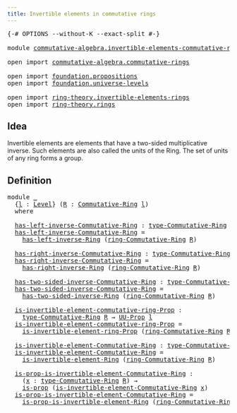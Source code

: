 ```yaml
---
title: Invertible elements in commutative rings
---
```


<pre class="Agda"><a id="66" class="Symbol">{-#</a> <a id="70" class="Keyword">OPTIONS</a> <a id="78" class="Pragma">--without-K</a> <a id="90" class="Pragma">--exact-split</a> <a id="104" class="Symbol">#-}</a>

<a id="109" class="Keyword">module</a> <a id="116" href="commutative-algebra.invertible-elements-commutative-rings.html" class="Module">commutative-algebra.invertible-elements-commutative-rings</a> <a id="174" class="Keyword">where</a>

<a id="181" class="Keyword">open</a> <a id="186" class="Keyword">import</a> <a id="193" href="commutative-algebra.commutative-rings.html" class="Module">commutative-algebra.commutative-rings</a>

<a id="232" class="Keyword">open</a> <a id="237" class="Keyword">import</a> <a id="244" href="foundation.propositions.html" class="Module">foundation.propositions</a>
<a id="268" class="Keyword">open</a> <a id="273" class="Keyword">import</a> <a id="280" href="foundation.universe-levels.html" class="Module">foundation.universe-levels</a>

<a id="308" class="Keyword">open</a> <a id="313" class="Keyword">import</a> <a id="320" href="ring-theory.invertible-elements-rings.html" class="Module">ring-theory.invertible-elements-rings</a>
<a id="358" class="Keyword">open</a> <a id="363" class="Keyword">import</a> <a id="370" href="ring-theory.rings.html" class="Module">ring-theory.rings</a>
</pre>
## Idea

Invertible elements are elements that have a two-sided multiplicative inverse. Such elements are also called the units of the Ring. The set of units of any ring forms a group.

## Definition

<pre class="Agda"><a id="602" class="Keyword">module</a> <a id="609" href="commutative-algebra.invertible-elements-commutative-rings.html#609" class="Module">_</a>
  <a id="613" class="Symbol">{</a><a id="614" href="commutative-algebra.invertible-elements-commutative-rings.html#614" class="Bound">l</a> <a id="616" class="Symbol">:</a> <a id="618" href="Agda.Primitive.html#597" class="Postulate">Level</a><a id="623" class="Symbol">}</a> <a id="625" class="Symbol">(</a><a id="626" href="commutative-algebra.invertible-elements-commutative-rings.html#626" class="Bound">R</a> <a id="628" class="Symbol">:</a> <a id="630" href="commutative-algebra.commutative-rings.html#1518" class="Function">Commutative-Ring</a> <a id="647" href="commutative-algebra.invertible-elements-commutative-rings.html#614" class="Bound">l</a><a id="648" class="Symbol">)</a>
  <a id="652" class="Keyword">where</a>
  
  <a id="663" href="commutative-algebra.invertible-elements-commutative-rings.html#663" class="Function">has-left-inverse-Commutative-Ring</a> <a id="697" class="Symbol">:</a> <a id="699" href="commutative-algebra.commutative-rings.html#1837" class="Function">type-Commutative-Ring</a> <a id="721" href="commutative-algebra.invertible-elements-commutative-rings.html#626" class="Bound">R</a> <a id="723" class="Symbol">→</a> <a id="725" href="foundation-core.universe-levels.html#235" class="Primitive">UU</a> <a id="728" href="commutative-algebra.invertible-elements-commutative-rings.html#614" class="Bound">l</a>
  <a id="732" href="commutative-algebra.invertible-elements-commutative-rings.html#663" class="Function">has-left-inverse-Commutative-Ring</a> <a id="766" class="Symbol">=</a>
    <a id="772" href="ring-theory.invertible-elements-rings.html#901" class="Function">has-left-inverse-Ring</a> <a id="794" class="Symbol">(</a><a id="795" href="commutative-algebra.commutative-rings.html#1680" class="Function">ring-Commutative-Ring</a> <a id="817" href="commutative-algebra.invertible-elements-commutative-rings.html#626" class="Bound">R</a><a id="818" class="Symbol">)</a>
  
  <a id="825" href="commutative-algebra.invertible-elements-commutative-rings.html#825" class="Function">has-right-inverse-Commutative-Ring</a> <a id="860" class="Symbol">:</a> <a id="862" href="commutative-algebra.commutative-rings.html#1837" class="Function">type-Commutative-Ring</a> <a id="884" href="commutative-algebra.invertible-elements-commutative-rings.html#626" class="Bound">R</a> <a id="886" class="Symbol">→</a> <a id="888" href="foundation-core.universe-levels.html#235" class="Primitive">UU</a> <a id="891" href="commutative-algebra.invertible-elements-commutative-rings.html#614" class="Bound">l</a>
  <a id="895" href="commutative-algebra.invertible-elements-commutative-rings.html#825" class="Function">has-right-inverse-Commutative-Ring</a> <a id="930" class="Symbol">=</a>
    <a id="936" href="ring-theory.invertible-elements-rings.html#1038" class="Function">has-right-inverse-Ring</a> <a id="959" class="Symbol">(</a><a id="960" href="commutative-algebra.commutative-rings.html#1680" class="Function">ring-Commutative-Ring</a> <a id="982" href="commutative-algebra.invertible-elements-commutative-rings.html#626" class="Bound">R</a><a id="983" class="Symbol">)</a>
  
  <a id="990" href="commutative-algebra.invertible-elements-commutative-rings.html#990" class="Function">has-two-sided-inverse-Commutative-Ring</a> <a id="1029" class="Symbol">:</a> <a id="1031" href="commutative-algebra.commutative-rings.html#1837" class="Function">type-Commutative-Ring</a> <a id="1053" href="commutative-algebra.invertible-elements-commutative-rings.html#626" class="Bound">R</a> <a id="1055" class="Symbol">→</a> <a id="1057" href="foundation-core.universe-levels.html#235" class="Primitive">UU</a> <a id="1060" href="commutative-algebra.invertible-elements-commutative-rings.html#614" class="Bound">l</a>
  <a id="1064" href="commutative-algebra.invertible-elements-commutative-rings.html#990" class="Function">has-two-sided-inverse-Commutative-Ring</a> <a id="1103" class="Symbol">=</a>
    <a id="1109" href="ring-theory.invertible-elements-rings.html#1177" class="Function">has-two-sided-inverse-Ring</a> <a id="1136" class="Symbol">(</a><a id="1137" href="commutative-algebra.commutative-rings.html#1680" class="Function">ring-Commutative-Ring</a> <a id="1159" href="commutative-algebra.invertible-elements-commutative-rings.html#626" class="Bound">R</a><a id="1160" class="Symbol">)</a>

  <a id="1165" href="commutative-algebra.invertible-elements-commutative-rings.html#1165" class="Function">is-invertible-element-commutative-ring-Prop</a> <a id="1209" class="Symbol">:</a>
    <a id="1215" href="commutative-algebra.commutative-rings.html#1837" class="Function">type-Commutative-Ring</a> <a id="1237" href="commutative-algebra.invertible-elements-commutative-rings.html#626" class="Bound">R</a> <a id="1239" class="Symbol">→</a> <a id="1241" href="foundation-core.propositions.html#1393" class="Function">UU-Prop</a> <a id="1249" href="commutative-algebra.invertible-elements-commutative-rings.html#614" class="Bound">l</a>
  <a id="1253" href="commutative-algebra.invertible-elements-commutative-rings.html#1165" class="Function">is-invertible-element-commutative-ring-Prop</a> <a id="1297" class="Symbol">=</a>
    <a id="1303" href="ring-theory.invertible-elements-rings.html#1321" class="Function">is-invertible-element-ring-Prop</a> <a id="1335" class="Symbol">(</a><a id="1336" href="commutative-algebra.commutative-rings.html#1680" class="Function">ring-Commutative-Ring</a> <a id="1358" href="commutative-algebra.invertible-elements-commutative-rings.html#626" class="Bound">R</a><a id="1359" class="Symbol">)</a>

  <a id="1364" href="commutative-algebra.invertible-elements-commutative-rings.html#1364" class="Function">is-invertible-element-Commutative-Ring</a> <a id="1403" class="Symbol">:</a> <a id="1405" href="commutative-algebra.commutative-rings.html#1837" class="Function">type-Commutative-Ring</a> <a id="1427" href="commutative-algebra.invertible-elements-commutative-rings.html#626" class="Bound">R</a> <a id="1429" class="Symbol">→</a> <a id="1431" href="foundation-core.universe-levels.html#235" class="Primitive">UU</a> <a id="1434" href="commutative-algebra.invertible-elements-commutative-rings.html#614" class="Bound">l</a>
  <a id="1438" href="commutative-algebra.invertible-elements-commutative-rings.html#1364" class="Function">is-invertible-element-Commutative-Ring</a> <a id="1477" class="Symbol">=</a>
    <a id="1483" href="ring-theory.invertible-elements-rings.html#1491" class="Function">is-invertible-element-Ring</a> <a id="1510" class="Symbol">(</a><a id="1511" href="commutative-algebra.commutative-rings.html#1680" class="Function">ring-Commutative-Ring</a> <a id="1533" href="commutative-algebra.invertible-elements-commutative-rings.html#626" class="Bound">R</a><a id="1534" class="Symbol">)</a>

  <a id="1539" href="commutative-algebra.invertible-elements-commutative-rings.html#1539" class="Function">is-prop-is-invertible-element-Commutative-Ring</a> <a id="1586" class="Symbol">:</a>
    <a id="1592" class="Symbol">(</a><a id="1593" href="commutative-algebra.invertible-elements-commutative-rings.html#1593" class="Bound">x</a> <a id="1595" class="Symbol">:</a> <a id="1597" href="commutative-algebra.commutative-rings.html#1837" class="Function">type-Commutative-Ring</a> <a id="1619" href="commutative-algebra.invertible-elements-commutative-rings.html#626" class="Bound">R</a><a id="1620" class="Symbol">)</a> <a id="1622" class="Symbol">→</a>
    <a id="1628" href="foundation-core.propositions.html#1309" class="Function">is-prop</a> <a id="1636" class="Symbol">(</a><a id="1637" href="commutative-algebra.invertible-elements-commutative-rings.html#1364" class="Function">is-invertible-element-Commutative-Ring</a> <a id="1676" href="commutative-algebra.invertible-elements-commutative-rings.html#1593" class="Bound">x</a><a id="1677" class="Symbol">)</a>
  <a id="1681" href="commutative-algebra.invertible-elements-commutative-rings.html#1539" class="Function">is-prop-is-invertible-element-Commutative-Ring</a> <a id="1728" class="Symbol">=</a>
    <a id="1734" href="ring-theory.invertible-elements-rings.html#1625" class="Function">is-prop-is-invertible-element-Ring</a> <a id="1769" class="Symbol">(</a><a id="1770" href="commutative-algebra.commutative-rings.html#1680" class="Function">ring-Commutative-Ring</a> <a id="1792" href="commutative-algebra.invertible-elements-commutative-rings.html#626" class="Bound">R</a><a id="1793" class="Symbol">)</a>
</pre>
